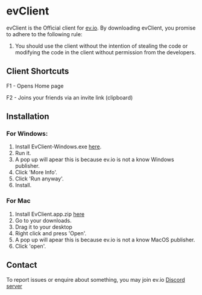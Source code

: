 # evClient
evClient is the Official client for [ev.io](https://ev.io). By downloading evClient, you promise to adhere to the following rule:

1. You should use the client without the intention of stealing the code or modifying the code in the client without permission from the developers.

## Client Shortcuts

F1 - Opens Home page

F2 - Joins your friends via an invite link (clipboard)

## Installation

### For Windows:
1. Install EvClient-Windows.exe [here](https://github.com/PoweredByWard/Ev/releases/tag/v1.0.1).
2. Run it.
3. A pop up will apear this is because ev.io is not a know Windows publisher.
4. Click 'More Info'.
5. Click 'Run anyway'.
6. Install.

### For Mac
1. Install EvClient.app.zip [here](https://github.com/PoweredByWard/Ev/releases/tag/m.1.0.0)
2. Go to your downloads.
3. Drag it to your desktop
4. Right click and press 'Open'.
5. A pop up will apear this is because ev.io is not a know MacOS publisher.
6. Click 'open'.


## Contact

To report issues or enquire about something, you may join ev.io [Discord server](https://discord.com/invite/PsqyKjDKBZ)
